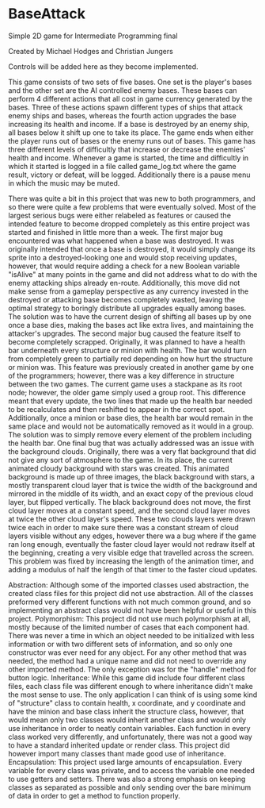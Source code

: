# BaseAttack
Simple 2D game for Intermediate Programming final

Created by Michael Hodges and Christian Jungers

Controls will be added here as they become implemented.

  
This game consists of two sets of five bases. One set is the player's bases and the other set are the AI controlled enemy bases. These bases can perform 4 different actions that all cost in game currency generated by the bases. Three of these actions spawn different types of ships that attack enemy ships and bases, whereas the fourth action upgrades the base increasing its health and income. If a base is destroyed by an enemy ship, all bases below it shift up one to take its place. The game ends when either the player runs out of bases or the enemy runs out of bases. This game has three different levels of difficultly that increase or decrease the enemies’ health and income. Whenever a game is started, the time and difficultly in which it started is logged in a file called game_log.txt where the game result, victory or defeat, will be logged. Additionally there is a pause menu in which the music may be muted.

There was quite a bit in this project that was new to both programmers, and so there were quite a few problems that were eventually solved. Most of the largest serious bugs were either relabeled as features or caused the intended feature to become dropped completely as this entire project was started and finished in little more than a week.
The first major bug encountered was what happened when a base was destroyed. It was originally intended that once a base is destroyed, it would simply change its sprite into a destroyed-looking one and would stop receiving updates, however, that would require adding a check for a new Boolean variable "isAlive" at many points in the game and did not address what to do with the enemy attacking ships already en-route. Additionally, this move did not make sense from a gameplay perspective as any currency invested in the destroyed or attacking base becomes completely wasted, leaving the optimal strategy to boringly distribute all upgrades equally among bases. The solution was to have the current design of shifting all bases up by one once a base dies, making the bases act like extra lives, and maintaining the attacker's upgrades.
The second major bug caused the feature itself to become completely scrapped. Originally, it was planned to have a health bar underneath every structure or minion with health. The bar would turn from completely green to partially red depending on how hurt the structure or minion was. This feature was previously created in another game by one of the programmers; however, there was a key difference in structure between the two games. The current game uses a stackpane as its root node; however, the older game simply used a group root. This difference meant that every update, the two lines that made up the health bar needed to be recalculates and then reshifted to appear in the correct spot. Additionally, once a minion or base dies, the health bar would remain in the same place and would not be automatically removed as it would in a group. The solution was to simply remove every element of the problem including the health bar.
One final bug that was actually addressed was an issue with the background clouds. Originally, there was a very flat background that did not give any sort of atmosphere to the game. In its place, the current animated cloudy background with stars was created. This animated background is made up of three images, the black background with stars, a mostly transparent cloud layer that is twice the width of the background and mirrored in the middle of its width, and an exact copy of the previous cloud layer, but flipped vertically. The black background does not move, the first cloud layer moves at a constant speed, and the second cloud layer moves at twice the other cloud layer's speed. These two clouds layers were drawn twice each in order to make sure there was a constant stream of cloud layers visible without any edges, however there wa a bug where if the game ran long enough, eventually the faster cloud layer would not redraw itself at the beginning, creating a very visible edge that travelled across the screen. This problem was fixed by increasing the length of the animation timer, and adding a modulus of half the length of that timer to the faster cloud updates.

Abstraction: Although some of the imported classes used abstraction, the created class files for this project did not use abstraction. All of the classes preformed very different functions with not much common ground, and so implementing an abstract class would not have been helpful or useful in this project.
Polymorphism: This project did not use much polymorphism at all, mostly because of the limited number of cases that each component had. There was never a time in which an object needed to be initialized with less information or with two different sets of information, and so only one constructor was ever need for any object. For any other method that was needed, the method had a unique name and did not need to override any other imported method. The only exception was for the "handle" method for button logic.
Inheritance: While this game did include four different class files, each class file was different enough to where inheritance didn't make the most sense to use. The only application I can think of is using some kind of "structure" class to contain health, x coordinate, and y coordinate and have the minion and base class inherit the structure class, however, that would mean only two classes would inherit another class and would only use inheritance in order to neatly contain variables. Each function in every class worked very differently, and unfortunately, there was not a good way to have a standard inherited update or render class. This project did however import many classes thant made good use of inheritance.
Encapsulation: This project used large amounts of encapsulation. Every variable for every class was private, and to access the variable one needed to use getters and setters. There was also a strong emphasis on keeping classes as separated as possible and only sending over the bare minimum of data in order to get a method to function properly.
